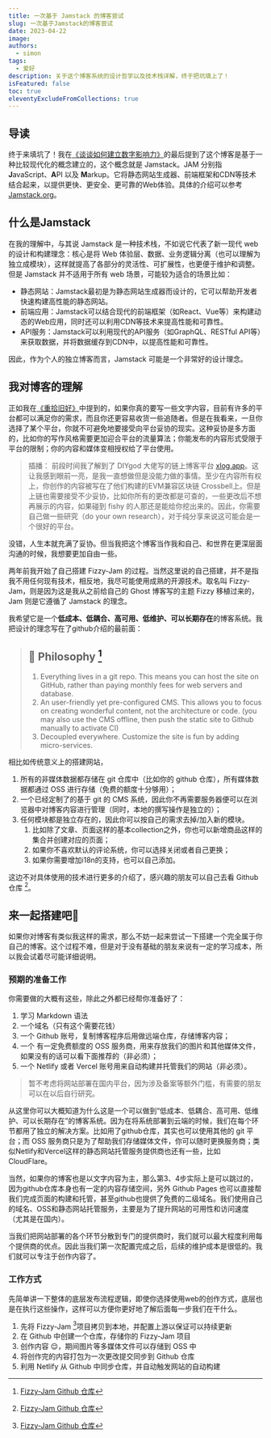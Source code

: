 ```yaml
---
title: 一次基于 Jamstack 的博客尝试
slug: 一次基于Jamstack的博客尝试
date: 2023-04-22
image: 
authors:
  - simon
tags:
  - 爱好
description: 关于这个博客系统的设计哲学以及技术栈详解，终于把坑填上了！
isFeatured: false
toc: true
eleventyExcludeFromCollections: true
---
```


## 导读

终于来填坑了！我在[《谈谈如何建立数字影响力》](/post/谈谈如何建立数字影响力/)的最后提到了这个博客是基于一种比较现代化的概念建立的，这个概念就是 Jamstack。JAM 分别指 **J**avaScript、**A**PI 以及 **M**arkup。它将静态网站生成器、前端框架和CDN等技术结合起来，以提供更快、更安全、更可靠的Web体验。具体的介绍可以参考[Jamstack.org](https://jamstack.org/)。

## 什么是Jamstack

在我的理解中，与其说 Jamstack 是一种技术栈，不如说它代表了新一现代 web 的设计和构建理念：核心是将 Web 体验层、数据、业务逻辑分离（也可以理解为独立成模块），这样就提高了各部分的灵活性、可扩展性，也更便于维护和调整。但是 Jamstack 并不适用于所有 web 场景，可能较为适合的场景比如：

* 静态网站：Jamstack最初是为静态网站生成器而设计的，它可以帮助开发者快速构建高性能的静态网站。
* 前端应用：Jamstack可以结合现代的前端框架（如React、Vue等）来构建动态的Web应用，同时还可以利用CDN等技术来提高性能和可靠性。
* API服务：Jamstack可以利用现代的API服务（如GraphQL、RESTful API等）来获取数据，并将数据缓存到CDN中，以提高性能和可靠性。

因此，作为个人的独立博客而言，Jamstack 可能是一个非常好的设计理念。

## 我对博客的理解

正如我在[《重拾旧好》](/post/重拾旧好/)中提到的，如果你真的要写一些文字内容，目前有许多的平台都可以满足你的需求，而且你还更容易收货一些追随者。但是在我看来，一旦你选择了某个平台，你就不可避免地要接受向平台妥协的现实。这种妥协是多方面的，比如你的写作风格需要更加迎合平台的流量算法；你能发布的内容形式受限于平台的限制；你的内容和媒体变相授权给了平台使用。

> 插播：
> 前段时间我了解到了 DIYgod 大佬写的链上博客平台 [xlog.app](https://xlog.app/)。这让我感到眼前一亮，是我一直想做但是没能力做的事情。至少在内容所有权上，你创作的内容被写在了他们构建的EVM兼容区块链 Crossbell上。但是上链也需要接受不少妥协，比如你所有的更改都是可查的，一些更改后不想再展示的内容，如果碰到 fishy 的人那还是能给你挖出来的。因此，你需要自己做一些研究（do your own research），对于纯分享来说这可能会是一个很好的平台。

没错，人生本就充满了妥协。但当我把这个博客当作我和自己、和世界在更深层面沟通的时候，我想要更加自由一些。

两年前我开始了自己搭建 Fizzy-Jam 的过程。当然这里说的自己搭建，并不是指我不用任何现有技术，相反地，我尽可能使用成熟的开源技术。取名叫 Fizzy-Jam，则是因为这是我从之前给自己的 Ghost 博客写的主题 Fizzy 移植过来的，Jam 则是它遵循了 Jamstack 的理念。

我希望它是一个**低成本、低耦合、高可用、低维护、可以长期存在**的博客系统。我把设计的理念写在了github介绍的最前面：

> ## 🤔 Philosophy [^fizzy-jam:github]
>
> 1. Everything lives in a git repo. This means you can host the site on GitHub, rather than paying monthly fees for web servers and database.
> 2. An user-friendly yet pre-configured CMS. This allows you to focus on creating wonderful content, not the architecture or code. (you may also use the CMS offline, then push the static site to Github manually to activate CI)
> 3. Decoupled everywhere. Customize the site is fun by adding micro-services.

[^fizzy-jam:github]:[Fizzy-Jam Github 仓库](https://github.com/huangyuzhang/Fizzy-Jam)

相比如传统意义上的搭建网站，

1. 所有的非媒体数据都存储在 git 仓库中（比如你的 github 仓库），所有媒体数据都通过 OSS 进行存储（免费的额度十分够用）；
2. 一个已经定制了的基于 git 的 CMS 系统，因此你不再需要服务器便可以在浏览器中对博客内容进行管理（同时，本地的撰写操作是独立的）；
3. 任何模块都是独立存在的，因此你可以按自己的需求去掉/加入新的模块。
   1. 比如除了文章、页面这样的基本collection之外，你也可以新增商品这样的集合并创建对应的页面；
   2. 如果你不喜欢默认的评论系统，你可以选择关闭或者自己更换；
   3. 如果你需要增加i18n的支持，也可以自己添加。

这边不对具体使用的技术进行更多的介绍了，感兴趣的朋友可以自己去看 Github 仓库 [^fizzy-jam:github]。

## 来一起搭建吧🎉

如果你对博客有类似我这样的需求，那么不妨一起来尝试一下搭建一个完全属于你自己的博客。这个过程不难，但是对于没有基础的朋友来说有一定的学习成本，所以我会试着尽可能详细说明。

### 预期的准备工作

你需要做的大概有这些，除此之外都已经帮你准备好了：

1. 学习 Markdown 语法
2. 一个域名（只有这个需要花钱）
3. 一个 Github 账号，复制博客程序后用做远端仓库，存储博客内容；
4. 一个 有一定免费额度的 OSS 服务商，用来存放我们的图片和其他媒体文件，如果没有的话可以看下面推荐的（非必须）；
5. 一个 Netlify 或者 Vercel 账号用来自动构建并托管我们的网站（非必须）。

> 暂不考虑将网站部署在国内平台，因为涉及备案等额外门槛，有需要的朋友可以在以后自行研究。

从这里你可以大概知道为什么这是一个可以做到“低成本、低耦合、高可用、低维护、可以长期存在”的博客系统。因为在将系统部署到云端的时候，我们在每个环节都用了独立的解决方案。比如用了github仓库，其实也可以使用其他的 git 平台；而 OSS 服务商只是为了帮助我们存储媒体文件，你可以随时更换服务商；类似Netlify和Vercel这样的静态网站托管服务提供商也还有一些，比如 CloudFlare。

当然，如果你的博客也是以文字内容为主，那么第3、4步实际上是可以跳过的，因为github仓库本身也有一定的内容存储空间，另外 Github Pages 也可以直接帮我们完成页面的构建和托管，甚至github也提供了免费的二级域名。我们使用自己的域名、OSS和静态网站托管服务，主要是为了提升网站的可用性和访问速度（尤其是在国内）。

当我们把网站部署的各个环节分散到专门的提供商时，我们就可以最大程度利用每个提供商的优点。因此当我们第一次配置完成之后，后续的维护成本是很低的。我们就可以专注于创作内容了。

### 工作方式

先简单讲一下整体的底层发布流程逻辑，即使你选择使用web的创作方式，底层也是在执行这些操作，这样可以方便你更好地了解后面每一步我们在干什么。

1. 先将 Fizzy-Jam  [^fizzy-jam:github]项目拷贝到本地，并配置上游以保证可以持续更新
2. 在 Github 中创建一个仓库，存储你的 Fizzy-Jam 项目
3. 创作内容 😌，期间图片等多媒体文件可以存储到 OSS 中
4. 将创作完的内容打包为一次更改提交同步到 Github 仓库
5. 利用 Netlify 从 Github 中同步仓库，并自动触发网站的自动构建

